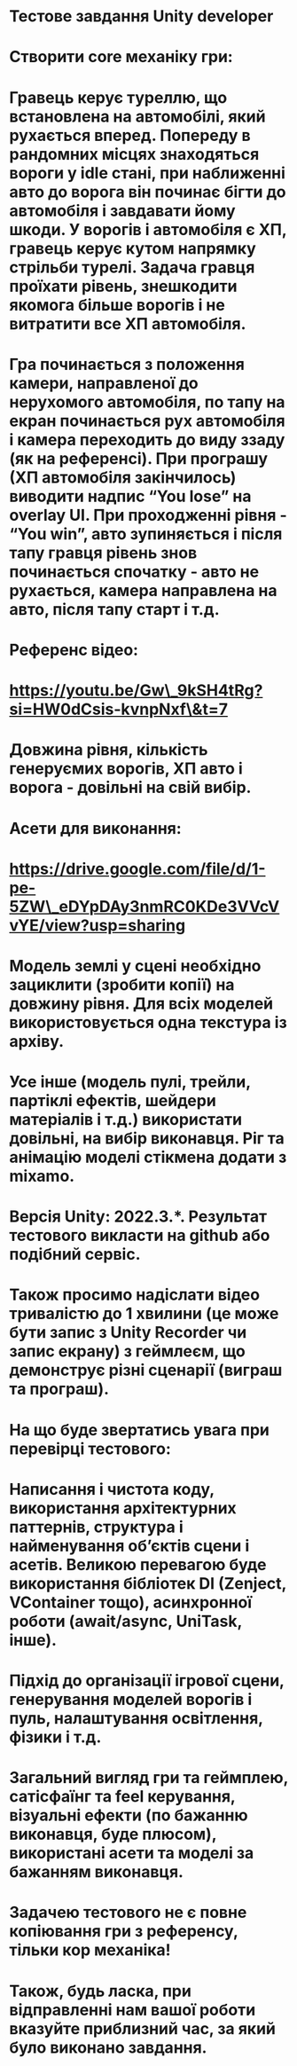 # Тестове завдання Unity developer



# Створити core механіку гри:

# Гравець керує туреллю, що встановлена на автомобілі, який рухається вперед. Попереду в рандомних місцях знаходяться вороги у idle стані, при наближенні авто до ворога він починає бігти до автомобіля і завдавати йому шкоди. У ворогів і автомобіля є ХП, гравець керує кутом напрямку стрільби турелі. Задача гравця проїхати рівень, знешкодити якомога більше ворогів і не витратити все ХП автомобіля.

# 

# Гра починається з положення камери, направленої до нерухомого автомобіля, по тапу на екран починається рух автомобіля і камера переходить до виду ззаду (як на референсі). При програшу (ХП автомобіля закінчилось) виводити надпис “You lose” на overlay UI. При проходженні рівня - “You win”, авто зупиняється і після тапу гравця рівень знов починається спочатку - авто не рухається, камера направлена на авто, після тапу старт і т.д.



# Референс відео:

# https://youtu.be/Gw\_9kSH4tRg?si=HW0dCsis-kvnpNxf\&t=7

# 

# Довжина рівня, кількість генеруємих ворогів, ХП авто і ворога - довільні на свій вибір.



# Асети для виконання:

# https://drive.google.com/file/d/1-pe-5ZW\_eDYpDAy3nmRC0KDe3VVcVvYE/view?usp=sharing



# Модель землі у сцені необхідно зациклити (зробити копії) на довжину рівня. Для всіх моделей використовується одна текстура із архіву.

# Усе інше (модель пулі, трейли, партіклі ефектів, шейдери матеріалів і т.д.) використати довільні, на вибір виконавця. Ріг та анімацію моделі стікмена додати з mixamo.

# 

# Версія Unity: 2022.3.\*. Результат тестового викласти на github або подібний сервіс.

# Також просимо надіслати відео тривалістю до 1 хвилини (це може бути запис з Unity Recorder чи запис екрану) з геймлеєм, що демонструє різні сценарії (виграш та програш).

# На що буде звертатись увага при перевірці тестового:

# Написання і чистота коду, використання архітектурних паттернів, структура і найменування об’єктів сцени і асетів. Великою перевагою буде використання бібліотек DI (Zenject, VContainer тощо), асинхронної роботи (await/async, UniTask, інше).

# Підхід до організації ігрової сцени, генерування моделей ворогів і пуль, налаштування освітлення, фізики і т.д.

# Загальний вигляд гри та геймплею, сатісфаїнг та feel керування, візуальні ефекти (по бажанню виконавця, буде плюсом), використані асети та моделі за бажанням виконавця.

# Задачею тестового не є повне копіювання гри з референсу, тільки кор механіка!

# Також, будь ласка, при відправленні нам вашої роботи вказуйте приблизний час, за який було виконано завдання.

